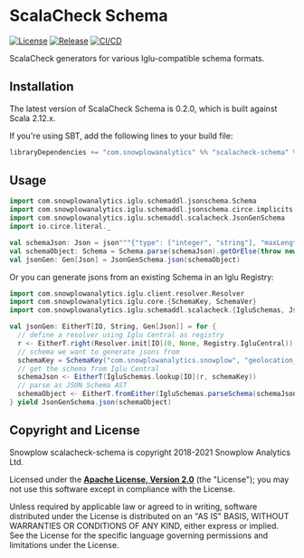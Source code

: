 # ScalaCheck Schema

[![License][license-image]][license]
[![Release][release-image]][releases]
[![CI/CD][cicd-image]][cicd]


ScalaCheck generators for various Iglu-compatible schema formats.

## Installation

The latest version of ScalaCheck Schema is 0.2.0, which is built against Scala 2.12.x.

If you're using SBT, add the following lines to your build file:

```scala
libraryDependencies += "com.snowplowanalytics" %% "scalacheck-schema" % "0.2.0"
```

## Usage

```scala
import com.snowplowanalytics.iglu.schemaddl.jsonschema.Schema
import com.snowplowanalytics.iglu.schemaddl.jsonschema.circe.implicits._
import com.snowplowanalytics.iglu.schemaddl.scalacheck.JsonGenSchema
import io.circe.literal._

val schemaJson: Json = json"""{"type": ["integer", "string"], "maxLength": 10}"""
val schemaObject: Schema = Schema.parse(schemaJson).getOrElse(throw new RuntimeException("Invalid JSON Schema"))
val jsonGen: Gen[Json] = JsonGenSchema.json(schemaObject)
```

Or you can generate jsons from an existing Schema in an Iglu Registry:

```scala
import com.snowplowanalytics.iglu.client.resolver.Resolver
import com.snowplowanalytics.iglu.core.{SchemaKey, SchemaVer}
import com.snowplowanalytics.iglu.schemaddl.scalacheck.{IgluSchemas, JsonGenSchema}

val jsonGen: EitherT[IO, String, Gen[Json]] = for {
  // define a resolver using Iglu Central as registry
  r <- EitherT.right(Resolver.init[IO](0, None, Registry.IgluCentral))
  // schema we want to generate jsons from
  schemaKey = SchemaKey("com.snowplowanalytics.snowplow", "geolocation_context", "jsonschema", SchemaVer(1, 1, 0))
  // get the schema from Iglu Central
  schemaJson <- EitherT(IgluSchemas.lookup[IO](r, schemaKey))
  // parse as JSON Schema AST
  schemaObject <- EitherT.fromEither(IgluSchemas.parseSchema(schemaJson))
} yield JsonGenSchema.json(schemaObject)
```

## Copyright and License

Snowplow scalacheck-schema is copyright 2018-2021 Snowplow Analytics Ltd.

Licensed under the **[Apache License, Version 2.0][license]** (the "License");
you may not use this software except in compliance with the License.

Unless required by applicable law or agreed to in writing, software
distributed under the License is distributed on an "AS IS" BASIS,
WITHOUT WARRANTIES OR CONDITIONS OF ANY KIND, either express or implied.
See the License for the specific language governing permissions and
limitations under the License.


[cicd]: https://github.com/snowplow-incubator/scalacheck-schema/actions/workflows/release.yml
[cicd-image]: https://github.com/snowplow-incubator/scalacheck-schema/actions/workflows/release.yml/badge.svg

[license-image]: http://img.shields.io/badge/license-Apache--2-blue.svg?style=flat
[license]: http://www.apache.org/licenses/LICENSE-2.0

[release-image]: https://maven-badges.herokuapp.com/maven-central/com.snowplowanalytics/scalacheck-schema_2.12/badge.svg?style=flat
[releases]: https://github.com/snowplow-incubator/scalacheck-schema/releases
